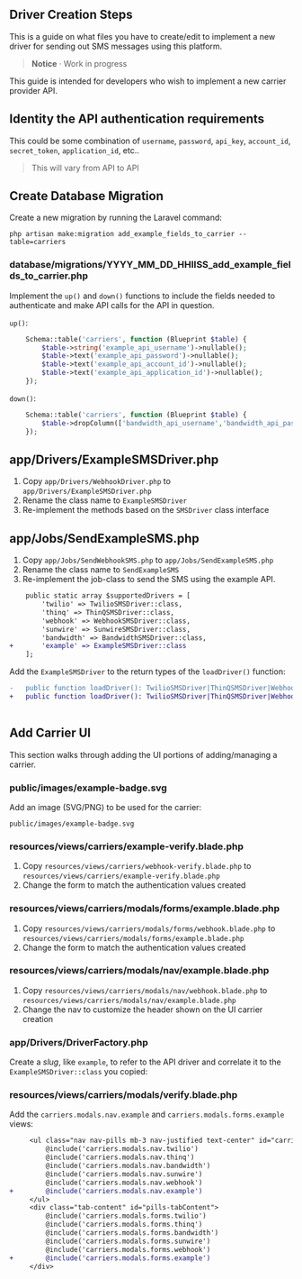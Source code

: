 ## Driver Creation Steps

This is a guide on what files you have to create/edit to implement a new driver for sending out SMS messages using this platform. 

> **Notice** &middot; Work in progress

This guide is intended for developers who wish to implement a new carrier provider API.

## Identity the API authentication requirements

This could be some combination of `username`, `password`, `api_key`, `account_id`, `secret_token`, `application_id`, etc..

> This will vary from API to API

## Create Database Migration

Create a new migration by running the Laravel command:

```
php artisan make:migration add_example_fields_to_carrier --table=carriers
```

### database/migrations/YYYY_MM_DD_HHIISS_add_example_fields_to_carrier.php

Implement the `up()` and `down()` functions to include the fields needed to authenticate and make API calls for the API in question. 

`up()`:

```php
    Schema::table('carriers', function (Blueprint $table) {
        $table->string('example_api_username')->nullable();
        $table->text('example_api_password')->nullable();
        $table->text('example_api_account_id')->nullable();
        $table->text('example_api_application_id')->nullable();
    });
```

`down()`:

```php
    Schema::table('carriers', function (Blueprint $table) {
        $table->dropColumn(['bandwidth_api_username','bandwidth_api_password', 'bandwidth_api_account_id', 'bandwidth_api_application_id']);
    });
```

## app/Drivers/ExampleSMSDriver.php

1. Copy `app/Drivers/WebhookDriver.php` to `app/Drivers/ExampleSMSDriver.php`
2. Rename the class name to `ExampleSMSDriver`
3. Re-implement the methods based on the `SMSDriver` class interface

## app/Jobs/SendExampleSMS.php

1. Copy `app/Jobs/SendWebhookSMS.php` to `app/Jobs/SendExampleSMS.php`
2. Rename the class name to `SendExampleSMS`
3. Re-implement the job-class to send the SMS using the example API. 

```diff
    public static array $supportedDrivers = [
        'twilio' => TwilioSMSDriver::class,
        'thinq' => ThinQSMSDriver::class,
        'webhook' => WebhookSMSDriver::class,
        'sunwire' => SunwireSMSDriver::class,
        'bandwidth' => BandwidthSMSDriver::class,
+       'example' => ExampleSMSDriver::class
    ];

```

Add the `ExampleSMSDriver` to the return types of the `loadDriver()` function:

```diff
-   public function loadDriver(): TwilioSMSDriver|ThinQSMSDriver|WebhookSMSDriver|SunwireSMSDriver|BandwidthSMSDriver
+   public function loadDriver(): TwilioSMSDriver|ThinQSMSDriver|WebhookSMSDriver|SunwireSMSDriver|BandwidthSMSDriver|ExampleSMSDriver
         
```

## Add Carrier UI

This section walks through adding the UI portions of adding/managing a carrier.

### public/images/example-badge.svg

Add an image (SVG/PNG) to be used for the carrier:

```
public/images/example-badge.svg
```

### resources/views/carriers/example-verify.blade.php

1. Copy `resources/views/carriers/webhook-verify.blade.php` to `resources/views/carriers/example-verify.blade.php`
2. Change the form to match the authentication values created

### resources/views/carriers/modals/forms/example.blade.php

1. Copy `resources/views/carriers/modals/forms/webhook.blade.php` to `resources/views/carriers/modals/forms/example.blade.php`
2. Change the form to match the authentication values created

### resources/views/carriers/modals/nav/example.blade.php

1. Copy `resources/views/carriers/modals/nav/webhook.blade.php` to `resources/views/carriers/modals/nav/example.blade.php`
2. Change the nav to customize the header shown on the UI carrier creation

### app/Drivers/DriverFactory.php

Create a *slug*, like `example`, to refer to the API driver and correlate it to the `ExampleSMSDriver::class` you copied:

### resources/views/carriers/modals/verify.blade.php

Add the `carriers.modals.nav.example` and `carriers.modals.forms.example` views:

```diff
     <ul class="nav nav-pills mb-3 nav-justified text-center" id="carriers-tab" role="tablist">
         @include('carriers.modals.nav.twilio')
         @include('carriers.modals.nav.thinq')
         @include('carriers.modals.nav.bandwidth')
         @include('carriers.modals.nav.sunwire')
         @include('carriers.modals.nav.webhook')
+        @include('carriers.modals.nav.example')
     </ul>
     <div class="tab-content" id="pills-tabContent">
         @include('carriers.modals.forms.twilio')
         @include('carriers.modals.forms.thinq')
         @include('carriers.modals.forms.bandwidth')
         @include('carriers.modals.forms.sunwire')
         @include('carriers.modals.forms.webhook')
+        @include('carriers.modals.forms.example')
     </div>
 ```
